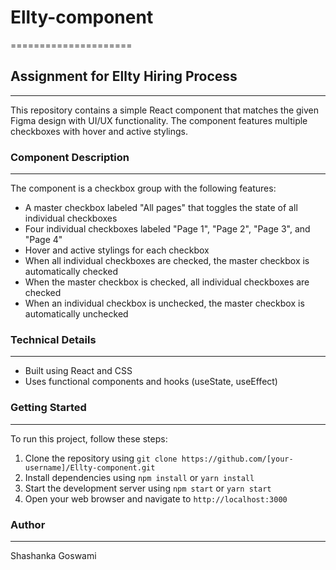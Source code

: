 # Ellty-component
=====================

## Assignment for Ellty Hiring Process
--------------------------------------

This repository contains a simple React component that matches the given Figma design with UI/UX functionality. The component features multiple checkboxes with hover and active stylings.

### Component Description
-------------------------

The component is a checkbox group with the following features:

* A master checkbox labeled "All pages" that toggles the state of all individual checkboxes
* Four individual checkboxes labeled "Page 1", "Page 2", "Page 3", and "Page 4"
* Hover and active stylings for each checkbox
* When all individual checkboxes are checked, the master checkbox is automatically checked
* When the master checkbox is checked, all individual checkboxes are checked
* When an individual checkbox is unchecked, the master checkbox is automatically unchecked

### Technical Details
--------------------

* Built using React and CSS
* Uses functional components and hooks (useState, useEffect)

### Getting Started
-------------------

To run this project, follow these steps:

1. Clone the repository using `git clone https://github.com/[your-username]/Ellty-component.git`
2. Install dependencies using `npm install` or `yarn install`
3. Start the development server using `npm start` or `yarn start`
4. Open your web browser and navigate to `http://localhost:3000`

### Author
-------

Shashanka Goswami
